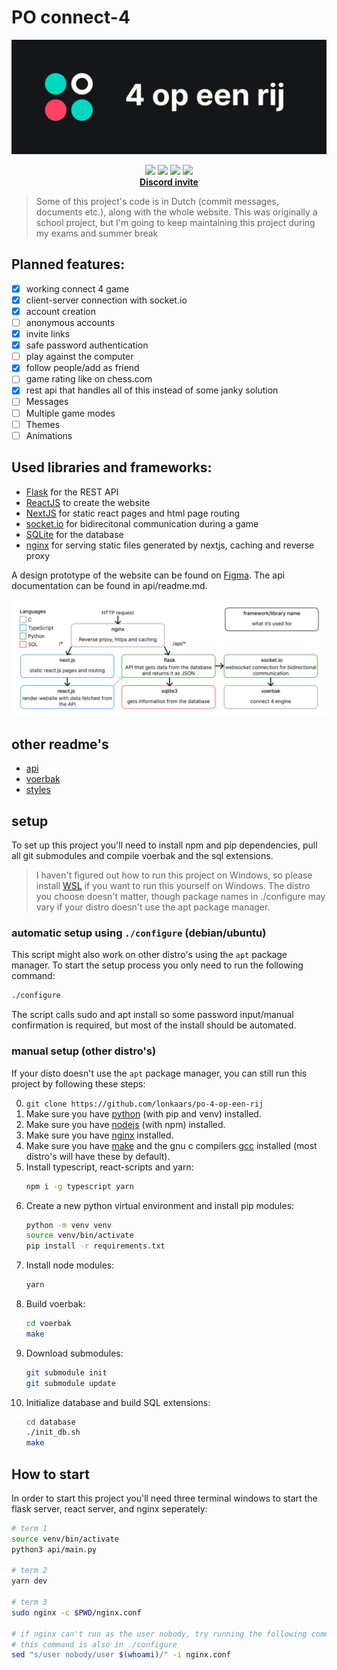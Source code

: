 # PO connect-4

![](./banner.png)

<p align="center">
<img src="https://img.shields.io/github/license/lonkaars/po-4-op-een-rij"/>
<img src="https://img.shields.io/github/languages/count/lonkaars/po-4-op-een-rij"/>
<img src="https://img.shields.io/static/v1?label=platform&message=linux"/>
<a href="https://discord.gg/FnapWQ9P7T"><img src="https://discordapp.com/api/guilds/820763086315061248/embed.png"/></a>
<br/>
<a href="https://discord.gg/FnapWQ9P7T"><strong>Discord invite</strong></a>
</p>

> Some of this project's code is in Dutch (commit messages, documents etc.),
> along with the whole website. This was originally a school project, but I'm
> going to keep maintaining this project during my exams and summer break

## Planned features:

- [x] working connect 4 game
- [x] client-server connection with socket.io
- [x] account creation
- [ ] anonymous accounts
- [x] invite links
- [x] safe password authentication
- [ ] play against the computer
- [x] follow people/add as friend
- [ ] game rating like on chess.com
- [x] rest api that handles all of this instead of some janky solution
- [ ] Messages
- [ ] Multiple game modes
- [ ] Themes
- [ ] Animations

## Used libraries and frameworks:

- [Flask](https://flask.palletsprojects.com/) for the REST API
- [ReactJS](https://reactjs.org/) to create the website
- [NextJS](https://nextjs.org/) for static react pages and html page routing
- [socket.io](https://socket.io/) for bidirecitonal communication during a game
- [SQLite](https://sqlite.org/index.html) for the database
- [nginx](https://nginx.org/en/) for serving static files generated by nextjs,
  caching and reverse proxy

A design prototype of the website can be found on
[Figma](https://www.figma.com/file/rTciVQApAe6cwrH1Prl5Wn/4-op-een-rij?node-id=0%3A1).
The api documentation can be found in api/readme.md.

![](./diagram.png)

## other readme's

- [api](api/readme.md)
- [voerbak](voerbak/readme.md)
- [styles](styles/readme.md)

## setup

To set up this project you'll need to install npm and pip dependencies, pull all
git submodules and compile voerbak and the sql extensions.

> I haven't figured out how to run this project on Windows, so please install
> [WSL](https://docs.microsoft.com/en-us/windows/wsl/install-win10) if you want
> to run this yourself on Windows. The distro you choose doesn't matter, though
> package names in ./configure may vary if your distro doesn't use the apt
> package manager.

### automatic setup using `./configure` (debian/ubuntu)

This script might also work on other distro's using the `apt` package manager.
To start the setup process you only need to run the following command:

```sh
./configure
```

The script calls sudo and apt install so some password input/manual confirmation
is required, but most of the install should be automated.

### manual setup (other distro's)

If your disto doesn't use the `apt` package manager, you can still run this
project by following these steps:

0. `git clone https://github.com/lonkaars/po-4-op-een-rij`
1. Make sure you have [python](https://python.org/downloads) (with pip and venv)
   installed.
2. Make sure you have [nodejs](https://nodejs.org/en/download) (with npm)
   installed.
3. Make sure you have [nginx](https://nginx.org/en/) installed.
4. Make sure you have [make](https://www.gnu.org/software/make/) and the gnu c
   compilers [gcc](https://gcc.gnu.org/) installed (most distro's will have
   these by default).
5. Install typescript, react-scripts and yarn:
   ```sh
   npm i -g typescript yarn
   ```
6. Create a new python virtual environment and install pip modules:
   ```sh
   python -m venv venv
   source venv/bin/activate
   pip install -r requirements.txt
   ```
7. Install node modules:
   ```sh
   yarn
   ```
8. Build voerbak:
   ```sh
   cd voerbak
   make
   ```
9. Download submodules:
   ```sh
   git submodule init
   git submodule update
   ```
10. Initialize database and build SQL extensions:
    ```sh
    cd database
    ./init_db.sh
    make
    ```

## How to start

In order to start this project you'll need three terminal windows to start the
flask server, react server, and nginx seperately:

```sh
# term 1
source venv/bin/activate
python3 api/main.py

# term 2
yarn dev

# term 3
sudo nginx -c $PWD/nginx.conf

# if nginx can't run as the user nobody, try running the following command and restart nginx:
# this command is also in ./configure
sed "s/user nobody/user $(whoami)/" -i nginx.conf
```
